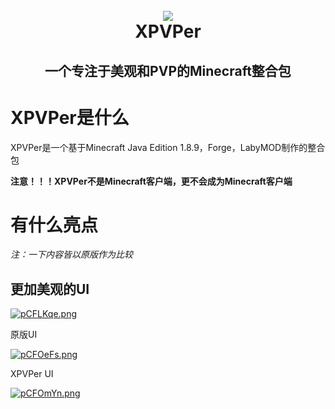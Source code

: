 <h1 align="center">
  <br>
  <img src="https://s1.ax1x.com/2023/06/07/pCFC7dK.png"/></a>
  <br>
  XPVPer
  <br>
</h1>
<h2 align="center">一个专注于美观和PVP的Minecraft整合包</h2>

# XPVPer是什么

XPVPer是一个基于Minecraft Java Edition 1.8.9，Forge，LabyMOD制作的整合包

**注意！！！XPVPer不是Minecraft客户端，更不会成为Minecraft客户端**

# 有什么亮点

*注：一下内容皆以原版作为比较*

## 更加美观的UI

[![pCFLKqe.png](https://s1.ax1x.com/2023/06/07/pCFLKqe.png)](https://imgse.com/i/pCFLKqe)

原版UI

[![pCFOeFs.png](https://s1.ax1x.com/2023/06/07/pCFOeFs.png)](https://imgse.com/i/pCFOeFs)

XPVPer UI

[![pCFOmYn.png](https://s1.ax1x.com/2023/06/07/pCFOmYn.png)](https://imgse.com/i/pCFOmYn)
